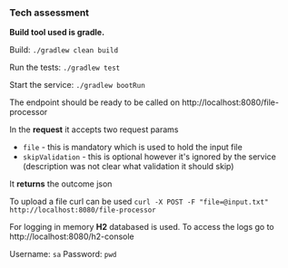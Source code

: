 ### Tech assessment

**Build tool used is gradle.**

Build:
``./gradlew clean build``

Run the tests:
``./gradlew test``

Start the service: 
``./gradlew bootRun``

The endpoint should be ready to be called on http://localhost:8080/file-processor

In the **request** it accepts two request params
- `file` - this is mandatory which is used to hold the input file
- `skipValidation` - this is optional however it's ignored by the service (description was not clear what validation it should skip)

It **returns** the outcome json 

To upload a file curl can be used ``curl -X POST -F "file=@input.txt" http://localhost:8080/file-processor``

For logging in memory **H2** databased is used. 
To access the logs go to http://localhost:8080/h2-console

Username: `sa` Password: `pwd`

